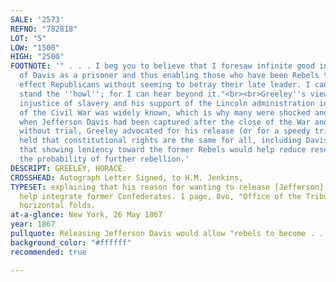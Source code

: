 ```yaml
---
SALE: '2573'
REFNO: "782818"
LOT: "5"
LOW: "1500"
HIGH: "2500"
FOOTNOTE: '" . . . I beg you to believe that I foresaw infinite good in getting rid
  of Davis as a prisoner and thus enabling those who have been Rebels to become in
  effect Republicans without seeming to betray their late leader. I can afford to
  stand the ''howl''; for I can hear beyond it."<br><br>Greeley''s views about the
  injustice of slavery and his support of the Lincoln administration in its conduct
  of the Civil War was widely known, which is why many were shocked and outraged that,
  when Jefferson Davis had been captured after the close of the War and held in prison
  without trial, Greeley advocated for his release (or for a speedy trial). Greeley
  held that constitutional rights are the same for all, including Davis, and moreover
  that showing leniency toward the former Rebels would help reduce resentment and
  the probability of further rebellion.'
DESCRIPT: GREELEY, HORACE.
CROSSHEAD: Autograph Letter Signed, to H.M. Jenkins,
TYPESET: explaining that his reason for wanting to release [Jefferson] Davis is to
  help integrate former Confederates. 1 page, 8vo, "Office of the Tribune" stationery;
  horizontal folds.
at-a-glance: New York, 26 May 1867
year: 1867
pullquote: Releasing Jefferson Davis would allow "rebels to become . . . Republicans"
background_color: "#ffffff"
recommended: true

---
```

